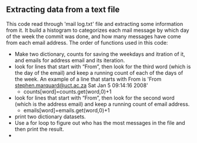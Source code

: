 ## Extracting data from a text file
This code read through 'mail log.txt' file and extracting some information from it. 
It build a histogram to categorizes each mail message by which day of the week the commit was done, and how many messages have come from each email address.
The order of functions used in this code:
* Make two dictionary, counts for saving the weekdays and itration of it, and emails for address email and its iteration.
* look for lines that start with “From”, then look for the third word (which is the day of the email) and keep a running count of each of the days of the week. An example of a line that starts with From is 'From stephen.marquard@uct.ac.za Sat Jan  5 09:14:16 2008'
  * counts[word]=counts.get(word,0)+1
* look for lines that start with “From”, then look for the second word (which is the address email) and keep a running count of email address.
  * emails[word]=emails.get(word,0)+1
* print two dictionary datasets.
* Use a for loop to figure out who has the most messages in the file and then print the result.
* 
